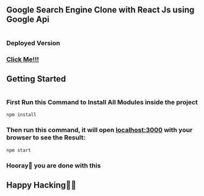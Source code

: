 ## Google Search Engine Clone with React Js using Google Api

#

### Deployed Version 

### [Click Me!!!](https://quizzical-payne-d3e222.netlify.app/)


## Getting Started

#

### First Run this Command to Install All Modules inside the project

```
npm install
```

### Then run this command, it will open [localhost:3000](http://localhost:3000/) with your browser to see the Result:


```
npm start
```

### Hooray🥳 you are done with this
## Happy Hacking🎉🎊